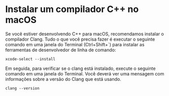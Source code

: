 <h1 data-loc-id="walkthough.mac.install.compiler">Instalar um compilador C++ no macOS</h1>
<p data-loc-id="walkthough.mac.text1">Se você estiver desenvolvendo C++ para macOS, recomendamos instalar o compilador Clang. Tudo o que você precisa fazer é executar o seguinte comando em uma janela do Terminal (Ctrl+Shift+`) para instalar as ferramentas de desenvolvedor de linha de comando:</p>
<pre><code class="lang-bash">xcode-select --install</code></pre>
<p data-loc-id="walkthough.mac.text2">Em seguida, para verificar se o clang está instalado, execute o seguinte comando em uma janela do Terminal. Você deverá ver uma mensagem com informações sobre a versão do Clang que está usando.</p>
<pre><code class="lang-bash">clang --version</code></pre>
